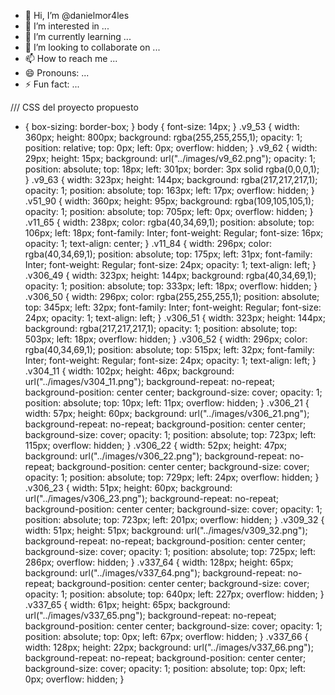 - 👋 Hi, I’m @danielmor4les
- 👀 I’m interested in ...
- 🌱 I’m currently learning ...
- 💞️ I’m looking to collaborate on ...
- 📫 How to reach me ...
- 😄 Pronouns: ...
- ⚡ Fun fact: ...

<!---
danielmor4les/danielmor4les is a ✨ special ✨ repository because its `README.md` (this file) appears on your GitHub profile.
You can click the Preview link to take a look at your changes.
--->

/// CSS del proyecto propuesto

* {
  box-sizing: border-box;
}
body {
  font-size: 14px;
}
.v9_53 {
  width: 360px;
  height: 800px;
  background: rgba(255,255,255,1);
  opacity: 1;
  position: relative;
  top: 0px;
  left: 0px;
  overflow: hidden;
}
.v9_62 {
  width: 29px;
  height: 15px;
  background: url("../images/v9_62.png");
  opacity: 1;
  position: absolute;
  top: 18px;
  left: 301px;
  border: 3px solid rgba(0,0,0,1);
}
.v9_63 {
  width: 323px;
  height: 144px;
  background: rgba(217,217,217,1);
  opacity: 1;
  position: absolute;
  top: 163px;
  left: 17px;
  overflow: hidden;
}
.v51_90 {
  width: 360px;
  height: 95px;
  background: rgba(109,105,105,1);
  opacity: 1;
  position: absolute;
  top: 705px;
  left: 0px;
  overflow: hidden;
}
.v11_65 {
  width: 238px;
  color: rgba(40,34,69,1);
  position: absolute;
  top: 106px;
  left: 18px;
  font-family: Inter;
  font-weight: Regular;
  font-size: 16px;
  opacity: 1;
  text-align: center;
}
.v11_84 {
  width: 296px;
  color: rgba(40,34,69,1);
  position: absolute;
  top: 175px;
  left: 31px;
  font-family: Inter;
  font-weight: Regular;
  font-size: 24px;
  opacity: 1;
  text-align: left;
}
.v306_49 {
  width: 323px;
  height: 144px;
  background: rgba(40,34,69,1);
  opacity: 1;
  position: absolute;
  top: 333px;
  left: 18px;
  overflow: hidden;
}
.v306_50 {
  width: 296px;
  color: rgba(255,255,255,1);
  position: absolute;
  top: 345px;
  left: 32px;
  font-family: Inter;
  font-weight: Regular;
  font-size: 24px;
  opacity: 1;
  text-align: left;
}
.v306_51 {
  width: 323px;
  height: 144px;
  background: rgba(217,217,217,1);
  opacity: 1;
  position: absolute;
  top: 503px;
  left: 18px;
  overflow: hidden;
}
.v306_52 {
  width: 296px;
  color: rgba(40,34,69,1);
  position: absolute;
  top: 515px;
  left: 32px;
  font-family: Inter;
  font-weight: Regular;
  font-size: 24px;
  opacity: 1;
  text-align: left;
}
.v304_11 {
  width: 102px;
  height: 46px;
  background: url("../images/v304_11.png");
  background-repeat: no-repeat;
  background-position: center center;
  background-size: cover;
  opacity: 1;
  position: absolute;
  top: 10px;
  left: 11px;
  overflow: hidden;
}
.v306_21 {
  width: 57px;
  height: 60px;
  background: url("../images/v306_21.png");
  background-repeat: no-repeat;
  background-position: center center;
  background-size: cover;
  opacity: 1;
  position: absolute;
  top: 723px;
  left: 115px;
  overflow: hidden;
}
.v306_22 {
  width: 52px;
  height: 47px;
  background: url("../images/v306_22.png");
  background-repeat: no-repeat;
  background-position: center center;
  background-size: cover;
  opacity: 1;
  position: absolute;
  top: 729px;
  left: 24px;
  overflow: hidden;
}
.v306_23 {
  width: 51px;
  height: 60px;
  background: url("../images/v306_23.png");
  background-repeat: no-repeat;
  background-position: center center;
  background-size: cover;
  opacity: 1;
  position: absolute;
  top: 723px;
  left: 201px;
  overflow: hidden;
}
.v309_32 {
  width: 51px;
  height: 51px;
  background: url("../images/v309_32.png");
  background-repeat: no-repeat;
  background-position: center center;
  background-size: cover;
  opacity: 1;
  position: absolute;
  top: 725px;
  left: 286px;
  overflow: hidden;
}
.v337_64 {
  width: 128px;
  height: 65px;
  background: url("../images/v337_64.png");
  background-repeat: no-repeat;
  background-position: center center;
  background-size: cover;
  opacity: 1;
  position: absolute;
  top: 640px;
  left: 227px;
  overflow: hidden;
}
.v337_65 {
  width: 61px;
  height: 65px;
  background: url("../images/v337_65.png");
  background-repeat: no-repeat;
  background-position: center center;
  background-size: cover;
  opacity: 1;
  position: absolute;
  top: 0px;
  left: 67px;
  overflow: hidden;
}
.v337_66 {
  width: 128px;
  height: 22px;
  background: url("../images/v337_66.png");
  background-repeat: no-repeat;
  background-position: center center;
  background-size: cover;
  opacity: 1;
  position: absolute;
  top: 0px;
  left: 0px;
  overflow: hidden;
}

